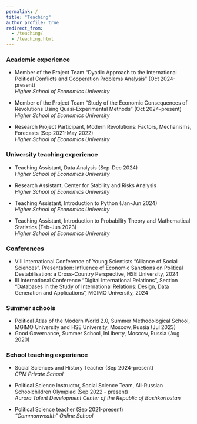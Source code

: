 ```yaml
---
permalink: /
title: "Teaching"
author_profile: true
redirect_from: 
  - /teaching/
  - /teaching.html
---
```


### Academic experience
* Member of the Project Team “Dyadic Approach to the International Political Conflicts and Cooperation Problems Analysis” (Oct 2024-present)\
_Higher School of Economics University_

* Member of the Project Team “Study of the Economic Consequences of Revolutions Using Quasi-Experimental Methods” (Oct 2024-present)\
_Higher School of Economics University_

* Research Project Participant, Modern Revolutions: Factors, Mechanisms, Forecasts (Sep 2021-May 2022)\
_Higher School of Economics University_

### University teaching experience
* Teaching Assistant, Data Analysis (Sep-Dec 2024)\
_Higher School of Economics University_

* Research Assistant, Center for Stability and Risks Analysis\
_Higher School of Economics University_

* Teaching Assistant, Introduction to Python (Jan-Jun 2024)\
_Higher School of Economics University_

* Teaching Assistant, Introduction to Probability Theory and Mathematical Statistics (Feb-Jun 2023)\
_Higher School of Economics University_

### Conferences
* VIII International Conference of Young Scientists “Alliance of Social Sciences”. Presentation: Influence of Economic Sanctions on Political Destabilisation: a Cross-Country Perspective, HSE University, 2024
* III International Conference “Digital International Relations”, Section “Databases in the Study of International Relations: Design, Data Generation and Applications”, MGIMO University, 2024

### Summer schools
* Political Atlas of the Modern World 2.0, Summer Methodological School, MGIMO University and HSE University, Moscow, Russia (Jul 2023)
* Good Governance, Summer School, InLiberty, Moscow, Russia (Aug 2020)

### School teaching experience
* Social Sciences and History Teacher (Sep 2024-present)\
_CPM Private School_

* Political Science Instructor, Social Science Team, All-Russian Schoolchildren Olympiad (Sep 2022 - present)\
_Aurora Talent Development Center of the Republic of Bashkortostan_

* Political Science teacher (Sep 2021-present)\
_“Commonwealth” Online School_
